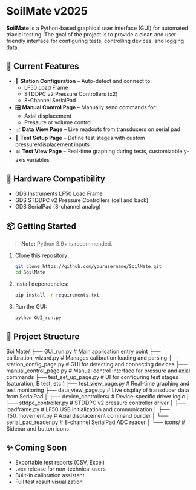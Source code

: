 # SoilMate v2025

**SoilMate** is a Python-based graphical user interface (GUI) for automated triaxial testing. The goal of the project is to provide a clean and user-friendly interface for configuring tests, controlling devices, and logging data.

## 🚧 Current Features

- 🔧 **Station Configuration** – Auto-detect and connect to:
  - LF50 Load Frame
  - STDDPC v2 Pressure Controllers (x2)
  - 8-Channel SerialPad
- 🎛 **Manual Control Page** – Manually send commands for:
  - Axial displacement
  - Pressure or volume control
- 📈 **Data View Page** – Live readouts from transducers on serial pad
- 🧪 **Test Setup Page** – Define test stages with custom pressure/displacement inputs
- 📊 **Test View Page** – Real-time graphing during tests, customizable y-axis variables

## 🧰 Hardware Compatibility

- GDS Instruments LF50 Load Frame
- GDS STDDPC v2 Pressure Controllers (cell and back)
- GDS SerialPad (8-channel analog)

## 📦 Getting Started

> **Note:** Python 3.9+ is recommended.

1. Clone this repository:
    ```bash
    git clone https://github.com/yourusername/SoilMate.git
    cd SoilMate
    ```

2. Install dependencies:
    ```bash
    pip install -r requirements.txt
    ```

3. Run the GUI:
    ```bash
    python GUI_run.py
    ```

## 📁 Project Structure
SoilMate/
├── GUI_run.py                   # Main application entry point
├── calibration_wizard.py        # Manages calibration loading and parsing
├── station_config_page.py       # GUI for detecting and connecting devices
├── manual_control_page.py       # Manual control interface for pressure and axial commands
├── test_set_up_page.py          # UI for configuring test stages (saturation, B test, etc.)
├── test_view_page.py            # Real-time graphing and test monitoring
├── data_view_page.py            # Live display of transducer data from SerialPad
│
├── device_controllers/          # Device-specific driver logic
│   ├── sttdpc_controller.py     # STDDPC v2 pressure controller driver
│   ├── loadframe.py             # LF50 USB initialization and communication
│   ├── lf50_movement.py         # Axial displacement command builder
│   └── serial_pad_reader.py     # 8-channel SerialPad ADC reader
│
└── icons/                       # Sidebar and button icons

## ✨ Coming Soon
- Exportable test reports (CSV, Excel)
- `.exe` release for non-technical users
- Built-in calibration assistant
- Full test result visualization
